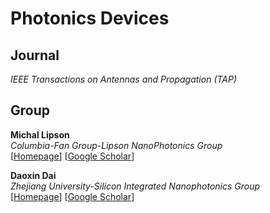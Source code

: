 # Photonics Devices

## Journal

*IEEE Transactions on Antennas and Propagation (TAP)*<br>

## Group

**Michal Lipson**<br>
*Columbia-Fan Group-Lipson NanoPhotonics Group*<br>
[[Homepage](https://lipson.ee.columbia.edu/)]
[[Google Scholar](https://scholar.google.com.hk/citations?user=EVXVTXkAAAAJ&hl=zh-CN&oi=ao)]

**Daoxin Dai**<br>
*Zhejiang University-Silicon Integrated Nanophotonics Group*<br>
[[Homepage](https://person.zju.edu.cn/dxdai/)]
[[Google Scholar](https://scholar.google.com.hk/citations?user=Wo4BMCsAAAAJ&hl=zh-CN&oi=ao)]



